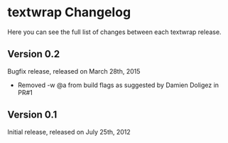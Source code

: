 textwrap Changelog
==================

Here you can see the full list of changes between each textwrap release.

Version 0.2
-----------

Bugfix release, released on March 28th, 2015

- Removed -w @a from build flags as suggested by Damien Doligez in PR#1


Version 0.1
-----------

Initial release, released on July 25th, 2012
